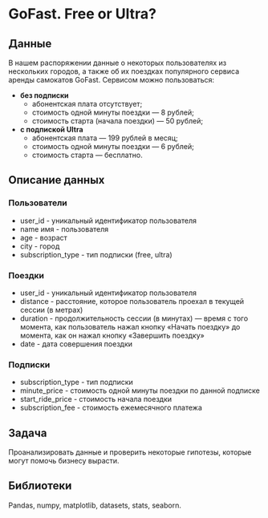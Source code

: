 # GoFast. Free or Ultra?
## Данные
В нашем распоряжении данные о некоторых пользователях из нескольких городов, а также об их поездках популярного сервиса аренды самокатов GoFast. 
Сервисом можно пользоваться:
* **без подписки**
  * абонентская плата отсутствует;
  * стоимость одной минуты поездки — 8 рублей;
  * стоимость старта (начала поездки) — 50 рублей;
* **с подпиской Ultra**
  *	абонентская плата — 199 рублей в месяц;
  *	стоимость одной минуты поездки — 6 рублей;
  * стоимость старта — бесплатно.
## Описание данных
### Пользователи 
* user_id - уникальный идентификатор пользователя
* name имя - пользователя
* age - возраст
* city - город
* subscription_type - тип подписки (free, ultra)
### Поездки 
* user_id - уникальный идентификатор пользователя
* distance - расстояние, которое пользователь проехал в текущей сессии (в метрах)
* duration - продолжительность сессии (в минутах) — время с того момента, как пользователь нажал кнопку «Начать поездку» до момента, как он нажал кнопку «Завершить поездку»
* date - дата совершения поездки
### Подписки 
* subscription_type - тип подписки
* minute_price - стоимость одной минуты поездки по данной подписке
* start_ride_price - стоимость начала поездки
* subscription_fee - стоимость ежемесячного платежа
## Задача
Проанализировать данные и проверить некоторые гипотезы, которые могут помочь бизнесу вырасти.
## Библиотеки
Pandas, numpy, matplotlib, datasets, stats, seaborn.
